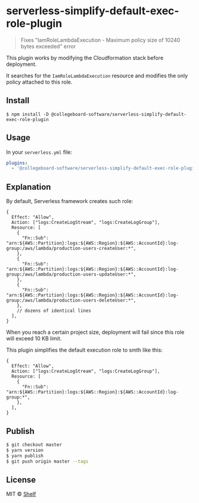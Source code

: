 # serverless-simplify-default-exec-role-plugin

> Fixes "IamRoleLambdaExecution - Maximum policy size of 10240 bytes exceeded" error

This plugin works by modifying the Cloudformation stack before deployment.

It searches for the `IamRoleLambdaExecution` resource and modifies the only policy attached to this role.

## Install

```
$ npm install -D @collegeboard-software/serverless-simplify-default-exec-role-plugin
```

## Usage

In your `serverless.yml` file:

```yaml
plugins:
  - '@collegeboard-software/serverless-simplify-default-exec-role-plugin'
```

## Explanation

By default, Serverless framework creates such role:

```json5
{
  Effect: "Allow",
  Action: ["logs:CreateLogStream", "logs:CreateLogGroup"],
  Resource: [
    {
      "Fn::Sub": "arn:${AWS::Partition}:logs:${AWS::Region}:${AWS::AccountId}:log-group:/aws/lambda/production-users-createUser:*",
    },
    {
      "Fn::Sub": "arn:${AWS::Partition}:logs:${AWS::Region}:${AWS::AccountId}:log-group:/aws/lambda/production-users-updateUser:*",
    },
    {
      "Fn::Sub": "arn:${AWS::Partition}:logs:${AWS::Region}:${AWS::AccountId}:log-group:/aws/lambda/production-users-deleteUser:*",
    },
    // dozens of identical lines
  ],
}
```

When you reach a certain project size, deployment will fail since this role will exceed 10 KB limit.

This plugin simplifies the default execution role to smth like this:

```json5
{
  Effect: "Allow",
  Action: ["logs:CreateLogStream", "logs:CreateLogGroup"],
  Resource: [
    {
      "Fn::Sub": "arn:${AWS::Partition}:logs:${AWS::Region}:${AWS::AccountId}:log-group:*",
    },
  ],
}
```

## Publish

```sh
$ git checkout master
$ yarn version
$ yarn publish
$ git push origin master --tags
```

## License

MIT © [Shelf](https://shelf.io)
